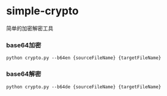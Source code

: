 simple-crypto
=============

简单的加密解密工具

### base64加密

    python crypto.py --b64en {sourceFileName} {targetFileName}

### base64解密

    python crypto.py --b64de {sourceFileName} {targetFileName}
